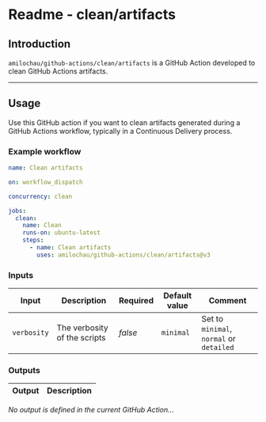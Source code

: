 # Readme - clean/artifacts

## Introduction

`amilochau/github-actions/clean/artifacts` is a GitHub Action developed to clean GitHub Actions artifacts.

---

## Usage

Use this GitHub action if you want to clean artifacts generated during a GitHub Actions workflow, typically in a Continuous Delivery process.

### Example workflow

```yaml
name: Clean artifacts

on: workflow_dispatch

concurrency: clean

jobs:
  clean:
    name: Clean
    runs-on: ubuntu-latest
    steps:
      - name: Clean artifacts
        uses: amilochau/github-actions/clean/artifacts@v3
```

### Inputs

| Input | Description | Required | Default value | Comment |
| ----- | ----------- | -------- | ------------- | ------- |
| `verbosity` | The verbosity of the scripts | *false* | `minimal` | Set to `minimal`, `normal` or `detailed` |

### Outputs

| Output | Description |
| ------ | ----------- |

*No output is defined in the current GitHub Action...*
